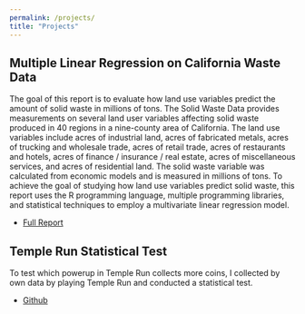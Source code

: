 ```yaml
---
permalink: /projects/
title: "Projects"
---
```


## Multiple Linear Regression on California Waste Data
The goal of this report is to evaluate how land use variables predict the amount of solid waste in millions of tons. The Solid Waste Data provides measurements on several land user variables affecting solid waste produced in 40 regions in a nine-county area of California. The land use variables include acres of industrial land, acres of fabricated metals, acres of trucking and wholesale trade, acres of retail trade, acres of restaurants and hotels, acres of finance / insurance / real estate, acres of miscellaneous services, and acres of residential land. The solid waste variable was calculated from economic models and is measured in millions of tons.
To achieve the goal of studying how land use variables predict solid waste, this report uses the R programming language, multiple programming libraries, and statistical techniques to employ a multivariate linear regression model.

- [Full Report](https://docs.google.com/document/d/1r5WNGwPZPRbmEzHWKOTjnHvrITZxvofNEbPzRQ4WroY/edit?usp=sharing)


## Temple Run Statistical Test 
To test which powerup in Temple Run collects more coins, I collected by own data by playing Temple Run and conducted a statistical test. 

- [Github](https://github.com/lillianyjiang/Temple-Run-Statistical-Test)
